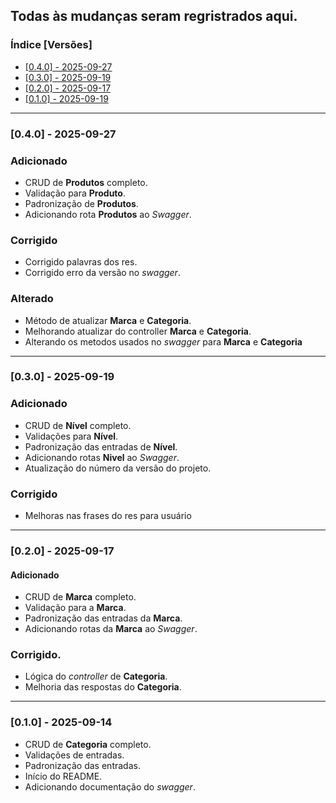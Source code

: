 ## Todas às mudanças seram regristrados aqui.

### Índice [Versões]
- [[0.4.0] - 2025-09-27](#[0.3.0]-2025-09-27)
- [[0.3.0] - 2025-09-19](#[0.3.0]-2025-09-19)
- [[0.2.0] - 2025-09-17](#[0.2.0]-2025-09-17)
- [[0.1.0] - 2025-09-19](#[0.1.0]-2025-09-14)


---
### [0.4.0] - 2025-09-27
### Adicionado
- CRUD de **Produtos** completo.
- Validação para **Produto**.
- Padronização de **Produtos**.
- Adicionando rota **Produtos** ao _Swagger_.

### Corrigido
- Corrigido palavras dos res.
- Corrigido erro da versão no _swagger_.

### Alterado
- Método de atualizar **Marca** e **Categoria**.
- Melhorando atualizar do controller **Marca** e **Categoria**.
- Alterando os metodos usados no _swagger_ para **Marca** e **Categoria**

---
### [0.3.0] - 2025-09-19
### Adicionado
- CRUD de **Nível** completo.
- Validações para **Nível**.
- Padronização das entradas de **Nível**.
- Adicionando rotas **Nivel** ao _Swagger_.
- Atualização do número da versão do projeto.

### Corrigido
- Melhoras nas frases do res para usuário
  
---
### [0.2.0] - 2025-09-17
#### Adicionado
- CRUD de **Marca** completo.
- Validação para a **Marca**.
- Padronização das entradas da **Marca**.
- Adicionando rotas da **Marca** ao _Swagger_.

### Corrigido.
- Lógica do _controller_ de **Categoria**.
- Melhoria das respostas do **Categoria**.


---
### [0.1.0] - 2025-09-14
- CRUD de **Categoria** completo.
- Validações de entradas.
- Padronização das entradas.
- Início do README.
- Adicionando documentação do _swagger_.